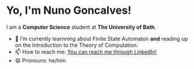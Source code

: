 # Yo, I'm Nuno Goncalves! 

I am a **Computer Science** student at **The University of Bath**. 

- 🌱 I’m currently learnning about Finite State Automaton **and** reading up on the Introduction to the Theory of Computation.
- 📫 How to reach me: [You can reach me through LinkedIn!](https://www.linkedin.com/in/goncalves-925b18162/)
- 😄 Pronouns: he/him
